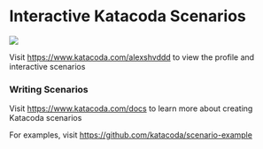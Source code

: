 # Interactive Katacoda Scenarios

[![](http://shields.katacoda.com/katacoda/alexshvddd/count.svg)](https://www.katacoda.com/alexshvddd "Get your profile on Katacoda.com")

Visit https://www.katacoda.com/alexshvddd to view the profile and interactive scenarios

### Writing Scenarios
Visit https://www.katacoda.com/docs to learn more about creating Katacoda scenarios

For examples, visit https://github.com/katacoda/scenario-example
